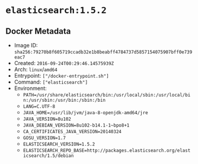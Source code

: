 # `elasticsearch:1.5.2`

## Docker Metadata

- Image ID: `sha256:79270b8f605719ccadb32e1b8beabff4784737d5857154075907bff0e739eac7`
- Created: `2016-09-24T00:29:46.14575939Z`
- Arch: `linux`/`amd64`
- Entrypoint: `["/docker-entrypoint.sh"]`
- Command: `["elasticsearch"]`
- Environment:
  - `PATH=/usr/share/elasticsearch/bin:/usr/local/sbin:/usr/local/bin:/usr/sbin:/usr/bin:/sbin:/bin`
  - `LANG=C.UTF-8`
  - `JAVA_HOME=/usr/lib/jvm/java-8-openjdk-amd64/jre`
  - `JAVA_VERSION=8u102`
  - `JAVA_DEBIAN_VERSION=8u102-b14.1-1~bpo8+1`
  - `CA_CERTIFICATES_JAVA_VERSION=20140324`
  - `GOSU_VERSION=1.7`
  - `ELASTICSEARCH_VERSION=1.5.2`
  - `ELASTICSEARCH_REPO_BASE=http://packages.elasticsearch.org/elasticsearch/1.5/debian`
